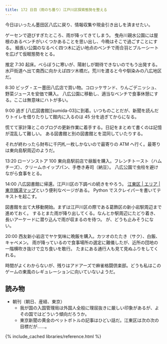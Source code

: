 ```yaml
---
title: 172 日目（雨のち曇り）江戸川区探索態勢を整える
---
```


今日はいったん墨田区八広に戻り、情報収集や現金引き出しを済ませたい。

ゲーセンで遊びすぎたところ、雨が降ってきてしまう。
曳舟川親水公園には屋根のあるベンチがいくつかあることを思い出し、今晩はそこで過ごすことにする。
細長い公園のなるべく四つ木に近い地点のベンチで雨合羽とブルーシートを広げて仮眠態勢をとる。

推定 7:30 起床。べらぼうに寒いが、陽射しが期待できないのでもう出発する。
水戸街道へ出て南西に向かえば四ツ木橋だ。荒川を渡ると今や馴染みの八広地区だ。

8:30 ビッグ・エー墨田八広店で買い物。コロッケサンド、りんごデニッシュ、野菜ジュースを安価で購入。
八広公園に移動し、適当なベンチで食事休憩にする。ここは無意味にハトが多い。

9:00 過ぎ [八広図書館][sumida-03]に到着。いつものことだが、新聞を読んだりトイレを借りたりして館内に入るのは 45 分を過ぎてからになる。

慌てて家計簿とこのブログの更新作業に着手する。日記をまとめて書くのは記憶が混乱して難しい。
ある図書館と別の図書館とを混同していたりする。

それが終わったら財布に千円札一枚しかないので最寄りの ATM へ行く。最寄りは東向島駅周辺のようだ。

13:20 ローソンストア 100 東向島駅前店で昼飯を購入。フレンチトースト（ハムチーズ）、クリームホイップパン、手巻き寿司（納豆）。
八広公園で虫柱を避けながら食事をとる。

14:00 八広図書館に帰還。江戸川区の下調べの続きをやろう。
[江東区 | エリア | 東京銭湯マップ](http://www.1010.or.jp/map/archives/area/%e6%b1%9f%e6%9d%b1%e5%8c%ba)という便利なページがある。
Python でスクレイパーを書いてテキストを起こす。

図書館を出て大移動開始。まずは江戸川区の際である葛飾区の新小岩駅周辺まで進めておく。
するとまた雨が降り出してくる。なんとか駅周辺にたどり着き、長いアーケードに潜り込んで雨が収まるのを待つ。
が、どうも止みそうにない。

20:00 西友新小岩店でヤケ気味に晩飯を購入。カツオのたたき（サク）、白飯、キャベメン。
雨が降っているので食事場所の選定に難儀したが、近所の団地の一階横吹き抜けで立ち食いを敢行。
たまにある通行人も見て見ぬふりをしてくれる。

時間がよくわからないが、残りはアドアーズで麻雀格闘倶楽部。どうも私はこのゲームの東風のレギュレーションに向いていないようだ。

## 読み物

* 朝刊（朝日、産経、東京）
  * 我が国の入国管理局は外国人全般に理屈抜きに厳しい印象があるが、よその国ではどういう傾向だろうか。
  * 東京新聞の黄金のペットボトルの記事はひどい話だ。江東区は次の次の目標だが……。

{% include_cached libraries/reference.html %}
